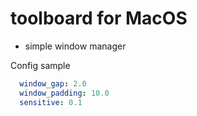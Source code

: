 # toolboard for MacOS

- simple window manager

Config sample

```yml
  window_gap: 2.0
  window_padding: 10.0
  sensitive: 0.1
```
